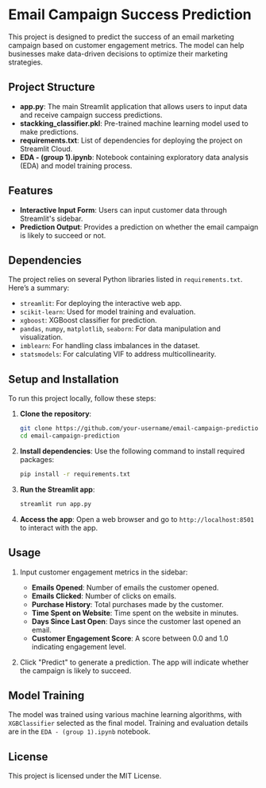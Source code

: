 # Email Campaign Success Prediction

This project is designed to predict the success of an email marketing campaign based on customer engagement metrics. The model can help businesses make data-driven decisions to optimize their marketing strategies.

## Project Structure

- **app.py**: The main Streamlit application that allows users to input data and receive campaign success predictions.
- **stackking_classifier.pkl**: Pre-trained machine learning model used to make predictions.
- **requirements.txt**: List of dependencies for deploying the project on Streamlit Cloud.
- **EDA - (group 1).ipynb**: Notebook containing exploratory data analysis (EDA) and model training process.

## Features

- **Interactive Input Form**: Users can input customer data through Streamlit's sidebar.
- **Prediction Output**: Provides a prediction on whether the email campaign is likely to succeed or not.

## Dependencies

The project relies on several Python libraries listed in `requirements.txt`. Here’s a summary:
- `streamlit`: For deploying the interactive web app.
- `scikit-learn`: Used for model training and evaluation.
- `xgboost`: XGBoost classifier for prediction.
- `pandas`, `numpy`, `matplotlib`, `seaborn`: For data manipulation and visualization.
- `imblearn`: For handling class imbalances in the dataset.
- `statsmodels`: For calculating VIF to address multicollinearity.

## Setup and Installation

To run this project locally, follow these steps:

1. **Clone the repository**:
   ```bash
   git clone https://github.com/your-username/email-campaign-prediction.git
   cd email-campaign-prediction
   ```

2. **Install dependencies**:
   Use the following command to install required packages:
   ```bash
   pip install -r requirements.txt
   ```

3. **Run the Streamlit app**:
   ```bash
   streamlit run app.py
   ```

4. **Access the app**:
   Open a web browser and go to `http://localhost:8501` to interact with the app.

## Usage

1. Input customer engagement metrics in the sidebar:
   - **Emails Opened**: Number of emails the customer opened.
   - **Emails Clicked**: Number of clicks on emails.
   - **Purchase History**: Total purchases made by the customer.
   - **Time Spent on Website**: Time spent on the website in minutes.
   - **Days Since Last Open**: Days since the customer last opened an email.
   - **Customer Engagement Score**: A score between 0.0 and 1.0 indicating engagement level.

2. Click "Predict" to generate a prediction. The app will indicate whether the campaign is likely to succeed.

## Model Training

The model was trained using various machine learning algorithms, with `XGBClassifier` selected as the final model. Training and evaluation details are in the `EDA - (group 1).ipynb` notebook.

## License

This project is licensed under the MIT License.

